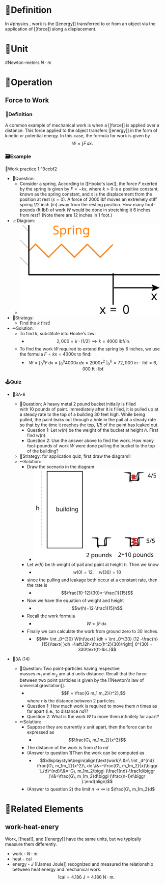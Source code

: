 # 📝Definition
In #physics  , work is the [[energy]] transferred to or from an object via the application of [[force]] along a displacement.
# 📏Unit
#Newton-meters $N\cdot m$

# 💫Operation
## Force to Work
### 📝Definition
A common example of mechanical work is when a [[force]] is applied over a distance. This force applied to the object transfers [[energy]] in the form of kinetic or potential energy. In this case, the formula for work is given by
$$
W = \int F \, dx.
$$
### 🗃Example
📌Work practice 1 ^9ccbf2
- 💬Question:
	- Consider a spring. According to [[Hooke's law]], the force $F$ exerted by the spring is given by $F=-kx$, where $k>0$ is a positive constant, known as the spring constant, and $x$ is the displacement from the position at rest $(x=0)$. A force of $2000$ lbf moves an extremely stiff spring $1/2$ inch (in) away from the resting position. How many foot-pounds (ft$\cdot$lbf) of work $W$ would be done in stretching it $6$ inches from rest? (Note there are 12 inches in 1 foot.)
- 📈Diagram:
	- ![name|200](../assets/images_applications3-spring.svg)
- 🏹Strategy:
	- Find the $k$ first!
- ✏Solution:
	- To find $k$, substitute into Hooke's law:
		- $$2,000 = k\cdot (1/2) \implies k = 4000 \textrm{ lbf/in}.$$
	- To find the work $W$ required to extend the spring by 6 inches, we use the formula $F=kx=4000x$ to find:
		- $$W = \int _0^6 F\, dx = \left. \int _0^6 4000x\, dx = 2000x^2\  \right|_0^6 =72,000\  \text{in}\cdot \text{ lbf} = 6,000\  \text{ft}\cdot \text{lbf}.$$

### 🕹Quiz


- 📌3A-8
	- 💬Question: A heavy metal 2 pound bucket initially is filled with 10 pounds of paint. Immediately after it is filled, it is pulled up at a steady rate to the top of a building 30 feet high. While being pulled, the paint leaks out through a hole in the pail at a steady rate so that by the time it reaches the top, 1/5 of the paint has leaked out.
		- Question 1: Let $w(h)$ be the weight of the bucket at height $h$. First find $w(h)$.
		- Question 2: Use the answer above to find the work. How many foot-pounds of work $W$ were done pulling the bucket to the top of the building?
	- 🏹Strategy: for application quiz, first draw the diagram!!
	- ✏Solution:
		- Draw the scenario in the diagram
			- ![name|300](../assets/paint_work_integration.svg)
		- Let $w(h)$ be th weight of pail and paint at height $h$. Then we know
			- $$w(0)=12, \quad w(30)=10$$
		- since the pulling and leakage both occur at a constant rate, then the rate is
			- $$\frac{10-12}{30}=-\frac{1}{15}$$
		- Now we have the equation of weight and height
			- $$w(h)=12-\frac1{15}h$$
		- Recall the work formula
			- $$W = \int F \, dx.$$
		- Finally we can calculate the work from ground zero to 30 inches.
			- $$W= \int _0^{30} W(h)\text{ }dh = \int _0^{30} (12 -\frac{h}{15})\text{ }dh =\left.12h-\frac{h^2}{30}\right|_0^{30} = 330\text{ft-lbs.}$$

- 📌3A (14)
	- 💬Question: Two point-particles having respective masses $m_1$ and $m_2$ are at $d$ units distance. Recall that the force between two point particles is given by the [[Newton's law of universal gravitation]].
		- $$F = \frac{G m_1 m_2}{r^2},$$ where $r$ is the distance between 2 particles.
		- Question 1: How much work is required to move them $n$ times as far apart (i.e., to distance $nd$)?
		- Question 2: What is the work $W$ to move them infinitely far apart?
	- ✏Solution:
		- Suppose they are currently $x$ unit apart, then the force can be expressed as
			- $$\frac{G\, m_1m_2}{x^2}$$
		- The distance of the work is from $d$ to $nd$
		- (Answer to question 1)Then the work can be computed as
			- $$\displaystyle\begin{align}\text{work}\  &=\  \int _d^{nd} \frac{G\, m_1m_2}{x^2}\, dx \\&=-\frac{G\, m_1m_2}{x}\biggr ]_{d}^{nd}\\&=-G\, m_1m_2\biggl (\frac1{nd}-\frac1d\biggr )\\&=\frac{G\, m_1m_2}d\biggl (\frac{n-1}n\biggr ).\end{align}$$
		- (Answer to question 2) the limit $n\to \infty$ is $\frac{G\, m_1m_2}d$




# 🌱Related Elements
## work-heat-enery
Work, [[heat]], and [[energy]] have the same units, but we typically measure them differently.
- work - $N\cdot m$
- heat - $\text{cal}$
- energy - $J$
[[James Joule]] recognized and measured the relationship between heat energy and mechanical work.
$$
1 \text{cal} =4.186 \text{ J} = 4.186 \text{ N}\cdot \text{m}.
$$
